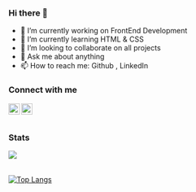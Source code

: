 ### Hi there 👋



- 🔭 I’m currently working on FrontEnd Development
- 🌱 I’m currently learning HTML & CSS
- 👯 I’m looking to collaborate on all projects
- 💬 Ask me about anything
- 📫 How to reach me: Github , LinkedIn



### Connect with me
[<img align="left" alt="Raagul26 | LinkedIn" width="22px" src="https://cdn.jsdelivr.net/npm/simple-icons@v3/icons/linkedin.svg" />](https://www.linkedin.com/in/raagul-t-91102016b)
[<img align="left" alt="Raagul26 | HackerRank" width="22px" src="https://cdn.jsdelivr.net/npm/simple-icons@v3/icons/hackerrank.svg" />](https://www.hackerrank.com/raagul26)
<br><br>
### Stats
<img align="left" src="https://github-readme-stats.vercel.app/api?username=raagul26&show_icons=true&theme=tokyonight" /> <br><br>

[![Top Langs](https://github-readme-stats.vercel.app/api/top-langs/?username=raagul26)](https://github.com/raagul26)
